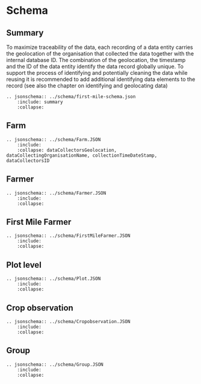 # Schema

<script src="../_static/docson/widget.js" data-schema="../../_static/first-mile-schema.json"></script>

## Summary 

To maximize traceability of the data, each recording of a data entity carries the geolocation of the organisation that collected the data together with the internal database ID. The combination of the geolocation, the timestamp and the ID of the data entity identify the data record globally unique. To support the process of identifying and potentially cleaning the data while reusing it is recommended to add additional identifying data elements to the record (see also the chapter on identifying and geolocating data)


```eval_rst
.. jsonschema:: ../schema/first-mile-schema.json
    :include: summary
    :collapse: 
```

## Farm



```eval_rst
.. jsonschema:: ../schema/Farm.JSON
    :include: 
    :collapse: dataCollectorsGeolocation, dataCollectingOrganisationName, collectionTimeDateStamp, dataCollectorsID
```


## Farmer

```eval_rst
.. jsonschema:: ../schema/Farmer.JSON
    :include: 
    :collapse: 
```

 
## First Mile Farmer

```eval_rst
.. jsonschema:: ../schema/FirstMileFarmer.JSON
    :include: 
    :collapse: 
```


## Plot level

```eval_rst
.. jsonschema:: ../schema/Plot.JSON
    :include: 
    :collapse: 
```
 
## Crop observation

```eval_rst
.. jsonschema:: ../schema/Cropobservation.JSON
    :include: 
    :collapse: 
```


## Group

```eval_rst
.. jsonschema:: ../schema/Group.JSON
    :include: 
    :collapse: 
```

